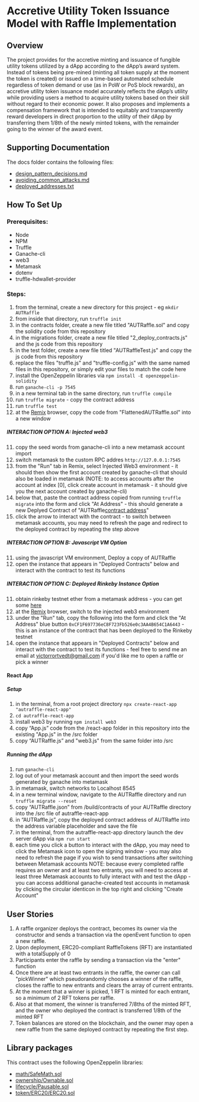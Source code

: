 # **Accretive Utility Token Issuance Model with Raffle Implementation**

## **Overview**
The project provides for the accretive minting and issuance of fungible utility tokens utilized by a dApp according to the dApp’s award system.  Instead of tokens being pre-mined (minting all token supply at the moment the token is created) or issued on a time-based automated schedule regardless of token demand or use (as in PoW or PoS block rewards), an accretive utility token issuance model accurately reflects the dApp’s utility while providing users a method to acquire utility tokens based on their skill without regard to their economic power.  It also proposes and implements a compensation framework that is intended to equitably and transparently reward developers in direct proportion to the utility of their dApp by transferring them 1/8th of the newly minted tokens, with the remainder going to the winner of the award event.

## Supporting Documentation
The docs folder contains the following files:
* [design_pattern_decisions.md](https://github.com/vrortvedt/accretive-utility-token-issuance-standard-with-raffle-contract/blob/master/docs/design_pattern_decisions.md "Title")
* [avoiding_common_attacks.md](https://github.com/vrortvedt/accretive-utility-token-issuance-standard-with-raffle-contract/blob/master/docs/avoiding_common_attacks.md "Title")
* [deployed_addresses.txt](https://github.com/vrortvedt/accretive-utility-token-issuance-standard-with-raffle-contract/blob/master/docs/deployed_addresses.txt "Title")

## **How To Set Up**
### Prerequisites:
* Node
* NPM
* Truffle
* Ganache-cli
* web3
* Metamask
* dotenv
* truffle-hdwallet-provider

### Steps:
1. from the terminal, create a new directory for this project - eg `mkdir AUTRaffle`
2. from inside that directory, run `truffle init`
3. in the contracts folder, create a new file titled "AUTRaffle.sol" and copy the solidity code from this repository
4. in the migrations folder, create a new file titled "2_deploy_contracts.js" and the js code from this repository
4. in the test folder, create a new file titled "AUTRaffleTest.js" and copy the js code from this repository
4. replace the files "truffle.js" and "truffle-config.js" with the same named files in this repository, or simply edit your files to match the code here
5. install the OpenZeppelin libraries via `npm install -E openzeppelin-solidity`
6. run `ganache-cli -p 7545`
7. in a new terminal tab in the same directory, run `truffle compile`
8. run `truffle migrate` - copy the contract address
9. run `truffle test`
10. at the [Remix](https://remix.ethereum.org "Title") browser, copy the code from "FlattenedAUTRaffle.sol" into a new window
##### INTERACTION OPTION A: Injected web3
11. copy the seed words from ganache-cli into a new metamask account import
12. switch metamask to the custom RPC addres `http://127.0.0.1:7545`
13. from the "Run" tab in Remix, select Injected Web3 environment - it should then show the first account created by ganache-cli that should also be loaded in metamask (NOTE: to access accounts after the account at index [0], click create account in metamask - it should give you the next account created by ganache-cli)
14. below that, paste the contract address copied from running `truffle migrate` into the form and click "At Address" - this should generate a new Deplyed Contract of "AUTRaffle[contract address](blockchain)"
15. click the arrow to interact with the contract - to switch between metamask accounts, you may need to refresh the page and redirect to the deployed contract by repeating the step above
##### INTERACTION OPTION B: Javascript VM Option
11. using the javascript VM environment, Deploy a copy of AUTRaffle
12. open the instance that appears in "Deployed Contracts" below and interact with the contract to test its functions
##### INTERACTION OPTION C: Deployed Rinkeby Instance Option
11. obtain rinkeby testnet ether from a metamask address - you can get some [here](https://faucet.rinkeby.io "Title")
12. at the [Remix](https://remix.ethereum.org "Title") browser, switch to the injected web3 environment
13. under the "Run" tab, copy the following into the form and click the "At Address" blue button 
`0xCF1F697736eC8F723Fb526e0c3AA4B654C1A6443` - this is an instance of the contract that has been deployed to the Rinkeby testnet
14. open the instance that appears in "Deployed Contracts" below and interact with the contract to test its functions - feel free to send me an email at victorrortvedt@gmail.com if you'd like me to open a raffle or pick a winner
#### React App
##### Setup
1. in the terminal, from a root project directory `npx create-react-app "autraffle-react-app"`
1. `cd autraffle-react-app`
1. install web3 by running `npm install web3`
1. copy “App.js” code from the /react-app folder in this repository into the existing "App.js" in the /src folder
1. copy “AUTRaffle.js” and "web3.js" from the same folder into /src
##### Running the dApp
1. run `ganache-cli`
1. log out of your metamask account and then import the seed words generated by ganache into metamask
1. in metamask, switch networks to Localhost 8545
1. in a new terminal window, navigate to the AUTRaffle directory and run `truffle migrate --reset`
1. copy “AUTRaffle.json” from /build/contracts of your AUTRaffle directory into the /src file of autraffle-react-app
1. in “AUTRaffle.js”, copy the deployed contract address of AUTRaffle into the address variable placeholder and save the file 
1. in the terminal, from the autraffle-react-app directory launch the dev server dApp via `npm run start`
11. each time you click a button to interact with the dApp, you may need to click the Metamask icon to open the signing window - you may also need to refresh the page if you wish to send transactions after switching between Metamask accounts
NOTE: because every completed raffle requires an owner and at least two entrants, you will need to access at least three Metamask accounts to fully interact with and test the dApp - you can access additional ganache-created test accounts in metamask by clicking the circular identicon in the top right and clicking "Create Account"

## **User Stories**
1. A raffle organizer deploys the contract, becomes its owner via the constructor and sends a transaction via
the openEvent function to open a new raffle.
1. Upon deployment, ERC20-compliant RaffleTokens (RFT) are instantiated with a totalSupply of 0
1. Participants enter the raffle by sending a transaction via the "enter" function
1. Once there are at least two entrants in the raffle, the owner can call "pickWinner" which pseudorandomly chooses a winner
of the raffle, closes the raffle to new entrants and clears the array of current entrants.
1. At the moment that a winner is picked, 1 RFT is minted for each entrant, so a minimum of 2 RFT tokens per raffle.
1. Also at that moment, the winner is transferred 7/8ths of the minted RFT, and the owner who deployed the contract is 
transferred 1/8th of the minted RFT
1. Token balances are stored on the blockchain, and the owner may open a new raffle from the same deployed contract by repeating the first step.  

## **Library packages**
This contract uses the following OpenZeppelin libraries:
* [math/SafeMath.sol](https://github.com/OpenZeppelin/openzeppelin-solidity/blob/master/contracts/math/SafeMath.sol "Title") 
* [ownership/Ownable.sol](https://github.com/OpenZeppelin/openzeppelin-solidity/blob/master/contracts/ownership/Ownable.sol "Title")  
* [lifecycle/Pausable.sol](https://github.com/OpenZeppelin/openzeppelin-solidity/blob/master/contracts/lifecycle/Pausable.sol "Title")
* [token/ERC20/ERC20.sol](https://github.com/OpenZeppelin/openzeppelin-solidity/blob/master/contracts/token/ERC20/ERC20.sol "Title")


 
